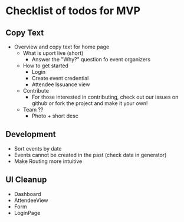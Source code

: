 # Checklist of todos for MVP

## Copy Text
* Overview and copy text for home page
    * What is uport live (short)
        * Answer the "Why?" question fo event organizers
    * How to get started
        * Login
        * Create event credential
        * Attendee Issuance view
    * Contribute
        * For those interested in contributing, check out our issues on github or fork the project and make it your own!
    * Team ??
        * Photo + short desc

## Development
* Sort events by date
* Events cannot be created in the past (check data in generator)
* Make Routing more intuitive

## UI Cleanup
* Dashboard
* AttendeeView
* Form
* LoginPage
